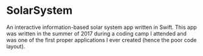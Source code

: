 # SolarSystem
An interactive information-based solar system app written in Swift. This app was written in the summer of 2017 during a coding camp I attended and was one of the first proper applications I ever created (hence the poor code layout).
